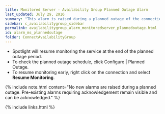 ```yaml
---
title: ﻿Monitored Server - Availability Group Planned Outage Alarm
last_updated: July 29, 2016
summary: "This alarm is raised during a planned outage of the connection."
sidebar: c_availabilitygroup_sidebar
permalink: availabilitygroup_alarm_monitoredserver_plannedoutage.html
id: alarm_ms_plannedoutage
folder: ConnectAvailabilityGroup
---
```




* Spotlight will resume monitoring the service at the end of the planned outage period.
* To check the planned outage schedule, click Configure \| Planned Outage.
* To resume monitoring early, right click on the connection and select **Resume Monitoring**.

{% include note.html content="No new alarms are raised during a planned outage. Pre-existing alarms requiring acknowledgement remain visible and can be acknowledged." %}

{% include links.html %}
